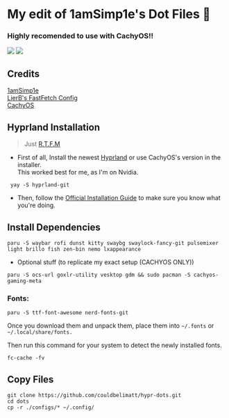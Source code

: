 # My edit of 1amSimp1e's Dot Files 📁


### Highly recomended to use with CachyOS!!

![](https://fuji.s-ul.eu/KDu0u966)
![](https://fuji.s-ul.eu/e8oXLpoo)

## Credits

[1amSimp1e](https://github.com/1amSimp1e/dots)\
[LierB's FastFetch Config](https://github.com/LierB/fastfetch) \
[CachyOS](https://cachyos.org)

## Hyprland Installation

> Just [R.T.F.M](https://en.wikipedia.org/wiki/RTFM)

- First of all, Install the newest [Hyprland](https://hyprland.org/) or use CachyOS's  version in the installer. \
This worked best for me, as I'm on Nvidia.

 ```
  yay -S hyprland-git
 ```

- Then, follow the [Official Installation Guide](https://wiki.hyprland.org/Getting-Started/Installation/) to make sure you know what you're doing.

## Install Dependencies

```
paru -S waybar rofi dunst kitty swaybg swaylock-fancy-git pulsemixer light brillo fish zen-bin nemo lxappearance
```

- Optional stuff (to replicate my exact setup (CACHYOS ONLY))
```
paru -S ocs-url goxlr-utility vesktop gdm && sudo pacman -S cachyos-gaming-meta
```

### Fonts:

  ```
  paru -S ttf-font-awesome nerd-fonts-git
  ```

Once you download them and unpack them, place them into `~/.fonts` or `~/.local/share/fonts.`

Then run this command for your system to detect the newly installed fonts.

```
fc-cache -fv
```

## Copy Files 

```
git clone https://github.com/couldbelimatt/hypr-dots.git
cd dots
cp -r ./configs/* ~/.config/
```


